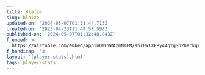 ```yaml
---
title: Blaize
slug: blaize
updated-on: '2024-05-07T01:31:44.713Z'
created-on: '2023-04-23T11:49:58.598Z'
published-on: '2024-05-07T01:32:48.843Z'
f_embed: >-
  https://airtable.com/embed/appinDWCVWAzmNmFM/shr0WTXFBy44qtgSh?backgroundColor=gray&viewControls=on
f_handicap: '3'
layout: '[player-stats].html'
tags: player-stats
---
```



